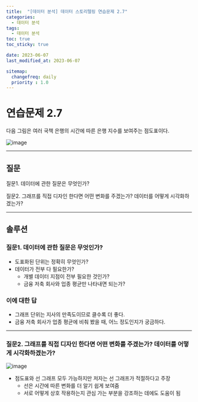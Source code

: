 ```yaml
---
title:  "[데이터 분석] 데이터 스토리텔링 연습문제 2.7"
categories:
  - 데이터 분석
tags:
  - 데이터 분석
toc: true
toc_sticky: true

date: 2023-06-07 
last_modified_at: 2023-06-07 

sitemap:
  changefreq: daily
  priority : 1.0
---
```



# 연습문제 2.7

다음 그림은 여러 국책 은행의 시간에 따른 은행 지수를 보여주는 점도표이다.

![image](https://github.com/chochoswim/TIL/assets/125784876/4964e238-3910-40a7-b2f6-f7784e354450)

---

## 질문

질문1. 데이터에 관한 질문은 무엇인가?

질문2. 그래프를 직접 디자인 한다면 어떤 변화를 주겠는가? 데이터를 어떻게 시각화하겠는가?

---

## 솔루션

### 질문1. 데이터에 관한 질문은 무엇인가?

- 도표화된 단위는 정확히 무엇인가?
- 데이터가 전부 다 필요한가?
    - 개별 데이터 지점이 전부 필요한 것인가?
    - 금융 저축 회사와 업종 평균만 나타내면 되는가?

### 이에 대한 답

- 그래프 단위는 지사의 만족도이므로 클수록 더 좋다.
- 금융 저축 회사가 업종 평균에 비춰 봤을 때, 어느 정도인지가 궁금하다.

---

### 질문2. 그래프를 직접 디자인 한다면 어떤 변화를 주겠는가? 데이터를 어떻게 시각화하겠는가?

![image](https://github.com/chochoswim/TIL/assets/125784876/82752efd-a102-4a92-ae58-b1031b85a14a)

- 점도표와 선 그래프 모두 가능하지만 저자는 선 그래프가 적절하다고 주장
    - 선은 시간에 따른 변화를 더 알기 쉽게 보여줌
    - 서로 어떻게 상호 작용하는지 관심 가는 부분을 강조하는 데에도 도움이 됨